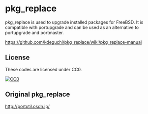# pkg_replace
pkg_replace is used to upgrade installed packages for FreeBSD.
It is compatible with portupgrade and can be used as
an alternative to portupgrade and portmaster.

https://github.com/kdeguchi/pkg_replace/wiki/pkg_replace-manual

## License

These codes are licensed under CC0.

[![CC0](http://i.creativecommons.org/p/zero/1.0/88x31.png "CC0")](http://creativecommons.org/publicdomain/zero/1.0/deed.ja)

## Original pkg_replace
http://portutil.osdn.jp/
